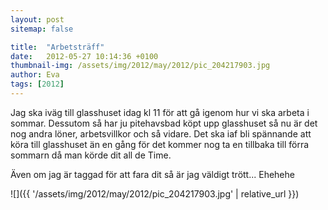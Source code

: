 ```yaml
---
layout: post
sitemap: false

title:  "Arbetsträff"
date:   2012-05-27 10:14:36 +0100
thumbnail-img: /assets/img/2012/may/2012/pic_204217903.jpg
author: Eva
tags: [2012]
---
```


Jag ska iväg till glasshuset idag kl 11 för att gå igenom hur vi ska arbeta i sommar. Dessutom så har ju pitehavsbad köpt upp glasshuset så nu är det nog andra löner, arbetsvillkor och så vidare. Det ska iaf bli spännande att köra till glasshuset än en gång för det kommer nog ta en tillbaka till förra sommarn då man körde dit all de Time. 

Även om jag är taggad för att fara dit så är jag väldigt trött... Ehehehe

![]({{ '/assets/img/2012/may/2012/pic_204217903.jpg'  | relative_url }})


